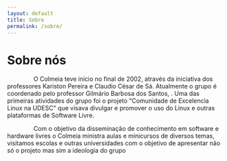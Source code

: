 ```yaml
---
layout: default
title: Sobre
permalink: /sobre/
---
```


# Sobre nós

⠀⠀⠀⠀⠀⠀O Colmeia teve início no final de 2002, através da iniciativa dos professores Kariston Pereira e Claudio César de Sá. Atualmente o grupo é coordenado pelo professor Gilmário Barbosa dos Santos, . Uma das primeiras atividades do grupo foi o projeto "Comunidade de Excelencia Linux na UDESC" que visava divulgar e promover o uso do Linux e outras plataformas de Software Livre. 

⠀⠀⠀⠀⠀⠀Com o objetivo da disseminação de conhecimento em software e hardware livres o Colmeia ministra aulas e minicursos de diversos temas, visitamos escolas e outras universidades com o objetivo de apresentar não só o projeto mas sim a ideologia do grupo
